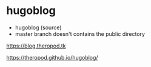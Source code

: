 # hugoblog
- hugoblog (source)
- master branch doesn't contains the public directory

https://blog.theropod.tk

https://theropod.github.io/hugoblog/
